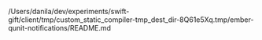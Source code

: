 /Users/danila/dev/experiments/swift-gift/client/tmp/custom_static_compiler-tmp_dest_dir-8Q61e5Xq.tmp/ember-qunit-notifications/README.md